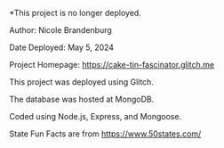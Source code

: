 *This project is no longer deployed.

Author: Nicole Brandenburg

Date Deployed: May 5, 2024

Project Homepage: https://cake-tin-fascinator.glitch.me

This project was deployed using Glitch.

The database was hosted at MongoDB.

Coded using Node.js, Express, and Mongoose.

State Fun Facts are from https://www.50states.com/
